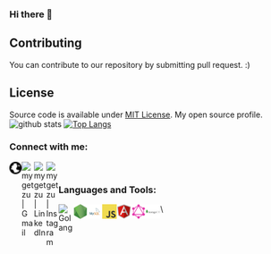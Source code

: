 ### Hi there 👋

## Contributing

You can contribute to our repository by submitting pull request. :)

## License

Source code is available under [MIT License](./License.md).
My open source profile. <br> ![github stats](https://github-readme-stats.vercel.app/api?username=mygetzu&show_icons=true)
[![Top Langs](https://github-readme-stats.vercel.app/api/top-langs/?username=mygetzu&layout=compact)](https://github.com/anuraghazra/github-readme-stats)


### Connect with me:

[<img align="left" alt="mygetzu.github.io" width="22px" src="https://raw.githubusercontent.com/iconic/open-iconic/master/svg/globe.svg" />][website]
[<img align="left" alt="mygetzu | Gmail" width="22px" src="https://cdn.jsdelivr.net/npm/simple-icons@v3/icons/gmail.svg" />][email]
[<img align="left" alt="mygetzu | LinkedIn" width="22px" src="https://cdn.jsdelivr.net/npm/simple-icons@v3/icons/linkedin.svg" />][linkedin]
[<img align="left" alt="mygetzu | Instagram" width="22px" src="https://cdn.jsdelivr.net/npm/simple-icons@v3/icons/instagram.svg" />][instagram]

<br />

### Languages and Tools:

<img align="left" alt="Golang" width="26px" src="https://www.google.com/url?sa=i&url=https%3A%2F%2Ficonape.com%2Fgolang-gopher-logo-icon-svg-png.html&psig=AOvVaw1a1PLmFILamocZAy8FOYue&ust=1637664865765000&source=images&cd=vfe&ved=0CAsQjRxqFwoTCLiYppnnq_QCFQAAAAAdAAAAABAq" />
<img align="left" alt="Node.js" width="26px" src="https://raw.githubusercontent.com/github/explore/80688e429a7d4ef2fca1e82350fe8e3517d3494d/topics/nodejs/nodejs.png" />
<img align="left" alt="MySQL" width="26px" src="https://raw.githubusercontent.com/github/explore/80688e429a7d4ef2fca1e82350fe8e3517d3494d/topics/mysql/mysql.png" />
<img align="left" alt="JavaScript" width="26px" src="https://raw.githubusercontent.com/github/explore/80688e429a7d4ef2fca1e82350fe8e3517d3494d/topics/javascript/javascript.png" />
<img align="left" alt="Angular" width="26px" src="https://raw.githubusercontent.com/devicons/devicon/0d6c64dbbf311879f7d563bfc3ccf559f9ed111c/icons/angularjs/angularjs-original.svg" />\
<img align="left" alt="GraphQL" width="26px" src="https://raw.githubusercontent.com/github/explore/80688e429a7d4ef2fca1e82350fe8e3517d3494d/topics/graphql/graphql.png" />
<img align="left" alt="MongoDB" width="26px" src="https://raw.githubusercontent.com/github/explore/80688e429a7d4ef2fca1e82350fe8e3517d3494d/topics/mongodb/mongodb.png" />

<br />
<br />

[website]: mygetzu.github.io
[email]: mailto:mbenypangestu@gmail.com
[linkedin]: https://linkedin.com/in/mbenypangestu
[instagram]: https://instagram.com/mygetzu

<!--
**mygetzu/mygetzu** is a ✨ _special_ ✨ repository because its `README.md` (this file) appears on your GitHub profile.

Here are some ideas to get you started:

- 🔭 I’m currently working on ...
- 🌱 I’m currently learning ...
- 👯 I’m looking to collaborate on ...
- 🤔 I’m looking for help with ...
- 💬 Ask me about ...
- 📫 How to reach me: ...
- 😄 Pronouns: ...
- ⚡ Fun fact: ...
-->
